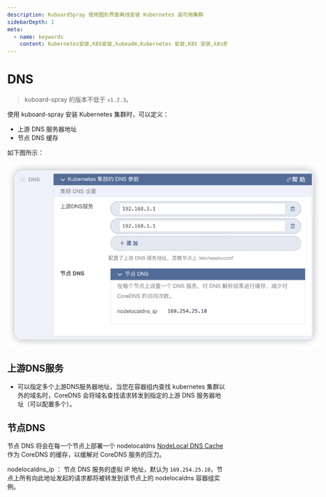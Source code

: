 ```yaml
---
description: KuboardSpray 使用图形界面离线安装 Kubernetes 高可用集群
sidebarDepth: 1
meta:
  - name: keywords
    content: Kubernetes安装,K8S安装,kubeadm,Kubernetes 安装,K8S 安装,k8s搭建
---
```


# DNS

> kuboard-spray 的版本不低于 `v1.2.3`。

使用 kuboard-spray 安装 Kubernetes 集群时，可以定义：
* 上游 DNS 服务器地址
* 节点 DNS 缓存

如下图所示：

<p>
  <img src="./dns.assets/dns-config.png" style="max-width: 720px;"/>
</p>

## 上游DNS服务

* 可以指定多个上游DNS服务器地址，当您在容器组内查找 kubernetes 集群以外的域名时，CoreDNS 会将域名查找请求转发到指定的上游 DNS 服务器地址（可以配置多个）。

## 节点DNS

节点 DNS 将会在每一个节点上部署一个 nodelocaldns [NodeLocal DNS Cache](https://github.com/kubernetes/enhancements/blob/master/keps/sig-network/1024-nodelocal-cache-dns/README.md) 作为 CoreDNS 的缓存，以缓解对 CoreDNS 服务的压力。

nodelocaldns_ip ： 节点 DNS 服务的虚拟 IP 地址，默认为 `169.254.25.10`，节点上所有向此地址发起的请求都将被转发到该节点上的 nodelocaldns 容器组实例。